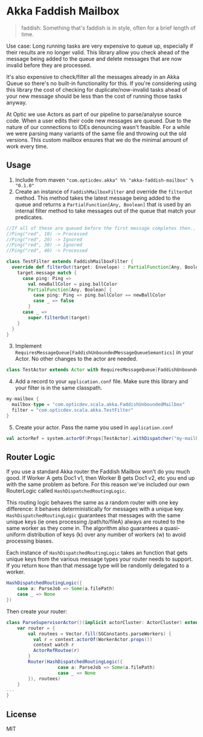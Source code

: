 # Akka Faddish Mailbox

> faddish: Something that's faddish is in style, often for a brief length of time.

Use case: Long running tasks are very expensive to queue up, especially if their results are no longer valid. This library allow you check ahead of the message being added to the queue and delete messages that are now invalid before they are processed.

It's also expensive to check/filter all the messages already in an Akka Queue so there's no built-in functionality for this. If you're considering using this library the cost of checking for duplicate/now-invalid tasks ahead of your new message should be less than the cost of running those tasks anyway.

At Optic we use Actors as part of our pipeline to parse/analyse source code. When a user edits their code new messages are queued. Due to the nature of our connections to IDEs denouncing wasn't feasible. For a while we were parsing many variants of the same file and throwing out the old versions. This custom mailbox ensures that we do the minimal amount of work every time.

## Usage
1. Include from maven `"com.opticdev.akka" %% "akka-faddish-mailbox" % "0.1.0"`
2. Create an instance of `FaddishMailboxFilter` and override the `filterOut` method. This method takes the latest message being added to the queue and returns a `PartialFunction[Any, Boolean]` that is used by an internal filter method to take messages out of the queue that match your predicates.
```scala
//If all of these are queued before the first message completes then..
//Ping("red", 10) -> Processed
//Ping("red", 20) -> Ignored
//Ping("red", 30) -> Ignored
//Ping("red", 40) -> Processed

class TestFilter extends FaddishMailboxFilter {
  override def filterOut(target: Envelope) : PartialFunction[Any, Boolean] = {
    target.message match {
      case ping: Ping =>
        val newBallColor = ping.ballColor
        PartialFunction[Any, Boolean] {
          case ping: Ping => ping.ballColor == newBallColor
          case _ => false
        }
      case _ =>
        super.filterOut(target)
    }
  }
}
```
3. Implement `RequiresMessageQueue[FaddishUnboundedMessageQueueSemantics]` in your Actor. No other changes to the actor are needed.
```scala
class TestActor extends Actor with RequiresMessageQueue[FaddishUnboundedMessageQueueSemantics] {
```
4. Add a record to your `application.conf` file. Make sure this library and your filter is in the same classpath.
```scala
my-mailbox {
  mailbox-type = "com.opticdev.scala.akka.FaddishUnboundedMailbox"
  filter = "com.opticdev.scala.akka.TestFilter"
}
```

5. Create your actor. Pass the name you used in `application.conf`
```scala
val actorRef = system.actorOf(Props[TestActor].withDispatcher("my-mailbox"))
```

## Router Logic
If you use a standard Akka router the Faddish Mailbox won't do you much good. If Worker A gets Doc1 v1, then Worker B gets Doc1 v2, etc you end up with the same problem as before. For this reason we've included our own RouterLogic called `HashDispatchedRoutingLogic`.

This routing logic behaves the same as a random router with one key difference: it behaves deterministically for messages with a unique key. `HashDispatchedRoutingLogic` guarantees that messages with the same unique keys (ie ones processing /path/to/fileA) always are routed to the same worker as they come in. The algorithm also guarantees a quasi-uniform distribution of keys (k) over any number of workers (w) to avoid processing biases.

Each instance of `HashDispatchedRoutingLogic` takes an function that gets unique keys from the various message types your router needs to support. If you return `None` than that message type will be randomly delegated to a worker.

```scala
HashDispatchedRoutingLogic({
    case a: ParseJob => Some(a.filePath)
    case _ => None
})
```

Then create your router:
```scala
class ParseSupervisorActor()(implicit actorCluster: ActorCluster) extends Actor {
    var router = {
        val routees = Vector.fill(SGConstants.parseWorkers) {
          val r = context.actorOf(WorkerActor.props())
          context watch r
          ActorRefRoutee(r)
        }
        Router(HashDispatchedRoutingLogic({
                   case a: ParseJob => Some(a.filePath)
                   case _ => None
        }), routees)
    }
...
}
```


## License
MIT